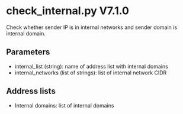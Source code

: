 check_internal.py V7.1.0
========================

Check whether sender IP is in internal networks and sender domain is internal domain.

## Parameters
* internal_list (string): name of address list with internal domains
* internal_networks (list of strings): list of internal network CIDR

## Address lists
* Internal domains: list of internal domains
